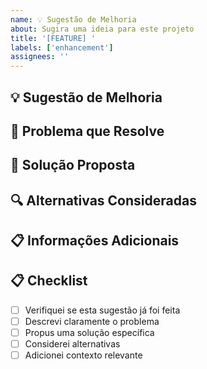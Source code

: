 ```yaml
---
name: 💡 Sugestão de Melhoria
about: Sugira uma ideia para este projeto
title: '[FEATURE] '
labels: ['enhancement']
assignees: ''
---
```


## 💡 Sugestão de Melhoria

<!-- Descreva a melhoria de forma clara -->

## 🎯 Problema que Resolve

<!-- Explique qual problema esta melhoria resolve -->

## 💭 Solução Proposta

<!-- Descreva como você imagina a implementação -->

## 🔍 Alternativas Consideradas

<!-- Liste outras soluções que você considerou -->

## 📋 Informações Adicionais

<!-- Qualquer informação adicional relevante -->

## 📋 Checklist

- [ ] Verifiquei se esta sugestão já foi feita
- [ ] Descrevi claramente o problema
- [ ] Propus uma solução específica
- [ ] Considerei alternativas
- [ ] Adicionei contexto relevante 